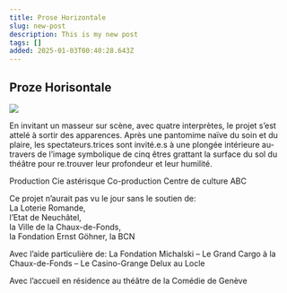 ```yaml
---
title: Prose Horizontale
slug: new-post
description: This is my new post
tags: []
added: 2025-01-03T00:40:28.643Z
---
```


## Proze Horisontale

![](</assets/foudre_Foudre image 5.jpg>)

En invitant un masseur sur scène, avec quatre interprètes, le projet s’est attelé à sortir des apparences. Après une pantomime naïve du soin et du plaire, les spectateurs.trices sont invité.e.s à une plongée intérieure au-travers de l’image symbolique de cinq êtres grattant la surface du sol du théâtre pour re.trouver leur profondeur et leur humilité.

Production Cie astérisque
Co-production Centre de culture ABC 

Ce projet n’aurait pas vu le jour sans le soutien de:\
La Loterie Romande, \
l’Etat de Neuchâtel, \
la Ville de la Chaux-de-Fonds, \
la Fondation Ernst Göhner, la BCN

Avec l’aide particulière de:
La Fondation Michalski – Le Grand Cargo à la Chaux-de-Fonds – Le Casino-Grange Delux au Locle

Avec l’accueil en résidence au théâtre de la Comédie de Genève

